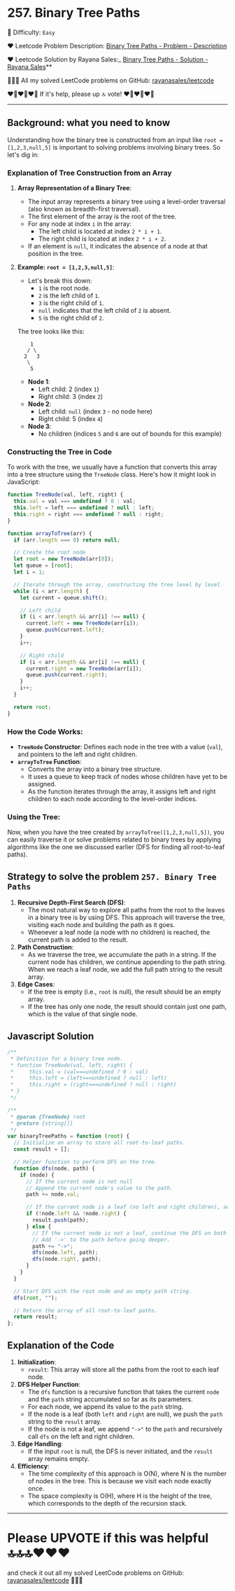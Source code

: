 # 257. Binary Tree Paths

🌱 Difficulty: `Easy`

❤️ Leetcode Problem Description: [Binary Tree Paths - Problem - Description](https://leetcode.com/problems/binary-tree-paths/description/)

❤️ Leetcode Solution by Rayana Sales:\_ [Binary Tree Paths - Solution - Rayana Sales](https://leetcode.com/problems/binary-tree-paths/solutions/5696042/runtime-52ms-beats-83-48-simple-to-understand-javascript-solution/)\*\*

💁🏻‍♀️ All my solved LeetCode problems on GitHub: [rayanasales/leetcode](https://github.com/rayanasales/leetcode)

❤️‍🔥❤️‍🔥❤️‍🔥 If it's help, please up 🔝 vote! ❤️‍🔥❤️‍🔥❤️‍🔥

---

## Background: what you need to know

Understanding how the binary tree is constructed from an input like `root = [1,2,3,null,5]` is important to solving problems involving binary trees. So let's dig in:

### Explanation of Tree Construction from an Array

1. **Array Representation of a Binary Tree**:

   - The input array represents a binary tree using a level-order traversal (also known as breadth-first traversal).
   - The first element of the array is the root of the tree.
   - For any node at index `i` in the array:
     - The left child is located at index `2 * i + 1`.
     - The right child is located at index `2 * i + 2`.
   - If an element is `null`, it indicates the absence of a node at that position in the tree.

2. **Example: `root = [1,2,3,null,5]`**:

   - Let's break this down:
     - `1` is the root node.
     - `2` is the left child of `1`.
     - `3` is the right child of `1`.
     - `null` indicates that the left child of `2` is absent.
     - `5` is the right child of `2`.

   The tree looks like this:

   ```
       1
      / \
     2   3
      \
       5
   ```

   - **Node 1**:
     - Left child: 2 (index `1`)
     - Right child: 3 (index `2`)
   - **Node 2**:
     - Left child: `null` (index `3` - no node here)
     - Right child: 5 (index `4`)
   - **Node 3**:
     - No children (indices `5` and `6` are out of bounds for this example)

### Constructing the Tree in Code

To work with the tree, we usually have a function that converts this array into a tree structure using the `TreeNode` class. Here's how it might look in JavaScript:

```javascript
function TreeNode(val, left, right) {
  this.val = val === undefined ? 0 : val;
  this.left = left === undefined ? null : left;
  this.right = right === undefined ? null : right;
}

function arrayToTree(arr) {
  if (arr.length === 0) return null;

  // Create the root node
  let root = new TreeNode(arr[0]);
  let queue = [root];
  let i = 1;

  // Iterate through the array, constructing the tree level by level
  while (i < arr.length) {
    let current = queue.shift();

    // Left child
    if (i < arr.length && arr[i] !== null) {
      current.left = new TreeNode(arr[i]);
      queue.push(current.left);
    }
    i++;

    // Right child
    if (i < arr.length && arr[i] !== null) {
      current.right = new TreeNode(arr[i]);
      queue.push(current.right);
    }
    i++;
  }

  return root;
}
```

### How the Code Works:

- **`TreeNode` Constructor**: Defines each node in the tree with a value (`val`), and pointers to the left and right children.
- **`arrayToTree` Function**:
  - Converts the array into a binary tree structure.
  - It uses a queue to keep track of nodes whose children have yet to be assigned.
  - As the function iterates through the array, it assigns left and right children to each node according to the level-order indices.

### Using the Tree:

Now, when you have the tree created by `arrayToTree([1,2,3,null,5])`, you can easily traverse it or solve problems related to binary trees by applying algorithms like the one we discussed earlier (DFS for finding all root-to-leaf paths).

## Strategy to solve the problem `257. Binary Tree Paths`

1. **Recursive Depth-First Search (DFS)**:
   - The most natural way to explore all paths from the root to the leaves in a binary tree is by using DFS. This approach will traverse the tree, visiting each node and building the path as it goes.
   - Whenever a leaf node (a node with no children) is reached, the current path is added to the result.
2. **Path Construction**:
   - As we traverse the tree, we accumulate the path in a string. If the current node has children, we continue appending to the path string. When we reach a leaf node, we add the full path string to the result array.
3. **Edge Cases**:
   - If the tree is empty (i.e., `root` is null), the result should be an empty array.
   - If the tree has only one node, the result should contain just one path, which is the value of that single node.

## Javascript Solution

```js
/**
 * Definition for a binary tree node.
 * function TreeNode(val, left, right) {
 *     this.val = (val===undefined ? 0 : val)
 *     this.left = (left===undefined ? null : left)
 *     this.right = (right===undefined ? null : right)
 * }
 */

/**
 * @param {TreeNode} root
 * @return {string[]}
 */
var binaryTreePaths = function (root) {
  // Initialize an array to store all root-to-leaf paths.
  const result = [];

  // Helper function to perform DFS on the tree.
  function dfs(node, path) {
    if (node) {
      // If the current node is not null
      // Append the current node's value to the path.
      path += node.val;

      // If the current node is a leaf (no left and right children), add the path to the result.
      if (!node.left && !node.right) {
        result.push(path);
      } else {
        // If the current node is not a leaf, continue the DFS on both children.
        // Add '->' to the path before going deeper.
        path += "->";
        dfs(node.left, path);
        dfs(node.right, path);
      }
    }
  }

  // Start DFS with the root node and an empty path string.
  dfs(root, "");

  // Return the array of all root-to-leaf paths.
  return result;
};
```

## Explanation of the Code

1. **Initialization**:
   - `result`: This array will store all the paths from the root to each leaf node.
2. **DFS Helper Function**:
   - The `dfs` function is a recursive function that takes the current `node` and the `path` string accumulated so far as its parameters.
   - For each node, we append its value to the `path` string.
   - If the node is a leaf (both `left` and `right` are null), we push the `path` string to the `result` array.
   - If the node is not a leaf, we append `"->"` to the `path` and recursively call `dfs` on the left and right children.
3. **Edge Handling**:
   - If the input `root` is null, the DFS is never initiated, and the `result` array remains empty.
4. **Efficiency**:
   - The time complexity of this approach is O(N), where N is the number of nodes in the tree. This is because we visit each node exactly once.
   - The space complexity is O(H), where H is the height of the tree, which corresponds to the depth of the recursion stack.

---

# Please UPVOTE if this was helpful 🔝🔝🔝❤️❤️❤️

and check it out all my solved LeetCode problems on GitHub: [rayanasales/leetcode](https://github.com/rayanasales/leetcode) 🤙😚🤘
